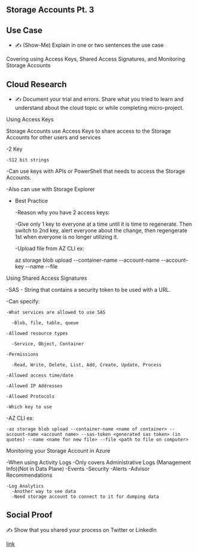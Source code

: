 <!-- This template removes the micro tutorial for a quicker post and removes images for a full template check out the 000-DAY-ARTICLE-LONG-TEMPLATE.MD-->

## Storage Accounts Pt. 3

## Use Case

- ✍️ (Show-Me) Explain in one or two sentences the use case

Covering  using Access Keys, Shared Access Signatures, and Monitoring Storage Accounts

## Cloud Research

- ✍️ Document your trial and errors. Share what you tried to learn and understand about the cloud topic or while completing micro-project.

Using Access Keys

  Storage Accounts use Access Keys to share access to the Storage Accounts for other users and services
  
  -2 Key
  
    -512 bit strings
    
  -Can use keys with APIs or PowerShell that needs to access the Storage Accounts.
  
  -Also can use with Storage Explorer
  
  - Best Practice
  
    -Reason why you have 2 access keys:
    
      -Give only 1 key to everyone at a time until it is time to regenerate. Then switch to 2nd key, alert everyone about the change, then regengerate 1st when everyone is no longer utilizing it.
      
    -Upload file from AZ CLI ex:
    
      az storage blob upload --container-name <name of container> --account-name <account name> --account-key <key copied from container> --name <name for new file> --file <path to file on computer>


Using Shared Access Signatures

  -SAS - String that contains a security token to be used with a URL.
  
  -Can specify:
  
    -What services are allowed to use SAS
    
      -Blob, file, table, queue
      
    -Allowed resource types
    
      -Service, Object, Container
      
    -Permissions
    
      -Read, Write, Delete, List, Add, Create, Update, Process
      
    -Allowed access time/date
    
    -Allowed IP Addresses
    
    -Allowed Protocols
    
    -Which key to use
    
  -AZ CLI ex:
  
    -az storage blob upload --container-name <name of container> --account-name <account name> --sas-token <generated sas token> (in quotes) --name <name for new file> --file <path to file on computer>
    
    
Monitoring your Storage Account in Azure

  -When using Activity Logs
    -Only covers Administrative Logs (Management Info)(Not in Data Plane)
      -Events
      -Security
      -Alerts
      -Advisor Recommendations

    -Log Analytics
      -Another way to see data
      -Need storage account to connect to it for dumping data

## Social Proof

✍️ Show that you shared your process on Twitter or LinkedIn

[link](link)

